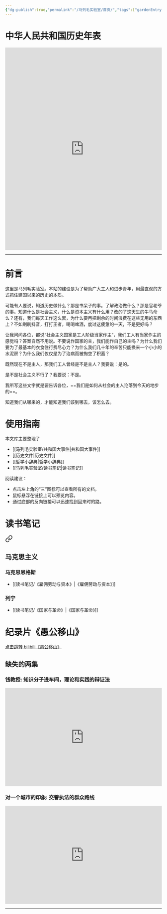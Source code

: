 ```yaml
---
{"dg-publish":true,"permalink":"/马列毛实验室/首页/","tags":["gardenEntry"],"noteIcon":""}
---
```



# 中华人民共和国历史年表
<iframe src=' https://cdn.knightlab.com/libs/timeline3/latest/embed/index.html?source=1Jv5esfQeKmTG6-6nNe-mfBHgjJf2zPwpwJIonwCKNsY&font=Default&lang=zh-cn&initial_zoom=2&height=650 ' width='100%' height='650' webkitallowfullscreen mozallowfullscreen allowfullscreen frameborder='0'></iframe>

---

# 前言

这里是马列毛实验室。本站的建设是为了帮助广大工人和进步青年，用最直观的方式抓住建国以来的历史的本质。

可能有人要说，知道历史做什么？那是书呆子的事。了解政治做什么？那是官老爷的事。知道什么是社会主义，什么是资本主义有什么用？改的了这天生的牛马命么？还有，我们每天工作这么累，为什么要再把剩余的时间浪费在这些无用的东西上？不如刷刷抖音，打打王者，喝喝啤酒，度过这疲惫的一天，不是更好吗？

让我问问各位，都说“社会主义国家是工人阶级当家作主”，我们工人有当家作主的感觉吗？答案自然不用说。不要说作国家的主，我们能作自己的主吗？为什么我们要为了最基本的衣食住行费尽心力？为什么我们几十年的辛苦只能换来一个小小的水泥房？为什么我们仅仅是为了治病而被掏空了积蓄？

既然现在不是主人，那我们工人曾经是不是主人？我要说：是的。

是不是社会主义不行了？我要说：不是。

我所写这些文字就是要告诉各位，==我们是如何从社会的主人沦落到今天的地步的==。

知道我们从哪来的，才能知道我们该到哪去，该怎么去。

# 使用指南

本文库主要整理了
- [[马列毛实验室/共和国大事件\|共和国大事件]]
- [[历史文件\|历史文件]]
- [[哲学小辞典\|哲学小辞典]] 
- [[马列毛实验室/读书笔记\|读书笔记]]

阅读建议：
- 点击左上角的“三”图标可以查看所有的文档。
- 鼠标悬浮在链接上可以预览内容。
- 通过底部的反向链接可以迅速找到回来时的路。

# 读书笔记 

<div class="transclusion internal-embed is-loaded"><a class="markdown-embed-link" href="///" aria-label="Open link"><svg xmlns="http://www.w3.org/2000/svg" width="24" height="24" viewBox="0 0 24 24" fill="none" stroke="currentColor" stroke-width="2" stroke-linecap="round" stroke-linejoin="round" class="svg-icon lucide-link"><path d="M10 13a5 5 0 0 0 7.54.54l3-3a5 5 0 0 0-7.07-7.07l-1.72 1.71"></path><path d="M14 11a5 5 0 0 0-7.54-.54l-3 3a5 5 0 0 0 7.07 7.07l1.71-1.71"></path></svg></a><div class="markdown-embed">




## 马克思主义
### 马克思恩格斯
- [[读书笔记/《雇佣劳动与资本》\|《雇佣劳动与资本》]]
### 列宁
- [[读书笔记/《国家与革命》\|《国家与革命》]]




</div></div>


# 纪录片《愚公移山》

<div class="transclusion internal-embed is-loaded"><div class="markdown-embed">




[点击跳转 bilibili《愚公移山》](https://www.bilibili.com/video/BV1za411m73G/?share_source=copy_web&vd_source=08500e2f702b5336b24d5935bc6ff9f3)
## 缺失的两集

### 钱教授: 知识分子进车间，理论和实践的辩证法

<iframe width="100%" height="315" src=" https://storage.live.com/items/70E61A3467314E6E!79082:/钱教授.mp4?authkey=AGWcujc5lnjX4IU"  frameborder="0" allow="accelerometer; clipboard-write; encrypted-media; gyroscope; picture-in-picture; web-share" allowfullscreen></iframe>

### 对一个城市的印象: 交警执法的群众路线

<iframe width="100%" height="315" src=" https://storage.live.com/items/70E61A3467314E6E!79081:/ImpressionofACity.mp4?authkey=AG0fgjs8gvgvo3o" frameborder="0" allow="accelerometer; clipboard-write; encrypted-media; gyroscope; picture-in-picture; web-share" allowfullscreen></iframe>



</div></div>


---
